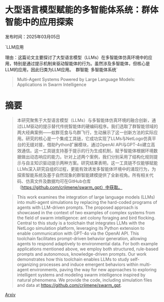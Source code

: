 # 大型语言模型赋能的多智能体系统：群体智能中的应用探索

发布时间：2025年03月05日

`LLM应用

理由：这篇论文主要探讨了大型语言模型（LLMs）在多智能体仿真环境中的应用，特别是通过提示机制来驱动智能体的行为。虽然涉及多智能体，但核心是LLM的应用，因此归类为LLM应用。` `群智能` `多智能体系统`

> Multi-Agent Systems Powered by Large Language Models: Applications in Swarm Intelligence

# 摘要

> 本研究聚焦于大型语言模型（LLMs）与多智能体仿真环境的融合创新，通过LLM驱动的提示替代传统智能体的硬编码程序。我们选取了群智能领域的两大经典案例——蚁群觅食与鸟群飞行，生动展示了这一创新方法的实际应用。研究的核心是一个集成工具链，它成功实现了LLMs与NetLogo仿真平台的无缝对接，借助Python扩展模块，通过OpenAI API与GPT-4o建立高效通信。这一工具链支持基于提示的行为生成机制，赋予智能体根据环境数据做出动态响应的能力。针对上述两个案例，我们分别采用了结构化规则提示与自主知识驱动提示两种方案。研究结果表明，这一工具链不仅能够赋能LLMs深入研究自组织过程，更能有效诱发多智能体环境中的涌现行为，为探索智能系统及基于自然现象的群智能建模提供了全新视角。所有相关代码、仿真文件及数据均可在GitHub仓库（https://github.com/crjimene/swarm_gpt）中获取。

> This work examines the integration of large language models (LLMs) into multi-agent simulations by replacing the hard-coded programs of agents with LLM-driven prompts. The proposed approach is showcased in the context of two examples of complex systems from the field of swarm intelligence: ant colony foraging and bird flocking. Central to this study is a toolchain that integrates LLMs with the NetLogo simulation platform, leveraging its Python extension to enable communication with GPT-4o via the OpenAI API. This toolchain facilitates prompt-driven behavior generation, allowing agents to respond adaptively to environmental data. For both example applications mentioned above, we employ both structured, rule-based prompts and autonomous, knowledge-driven prompts. Our work demonstrates how this toolchain enables LLMs to study self-organizing processes and induce emergent behaviors within multi-agent environments, paving the way for new approaches to exploring intelligent systems and modeling swarm intelligence inspired by natural phenomena. We provide the code, including simulation files and data at https://github.com/crjimene/swarm_gpt.

[Arxiv](https://arxiv.org/abs/2503.03800)